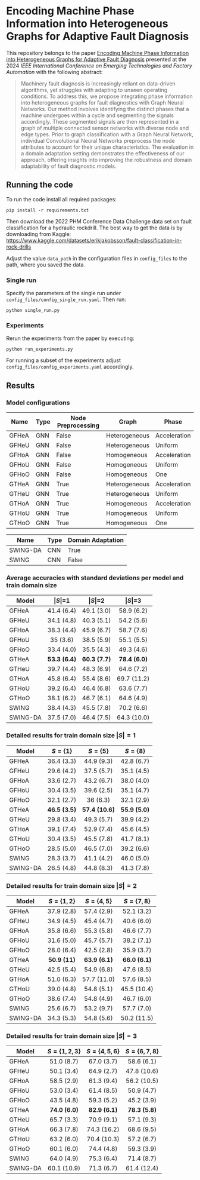 # Encoding Machine Phase Information into Heterogeneous Graphs for Adaptive Fault Diagnosis

This repository belongs to the paper [Encoding Machine Phase Information into Heterogeneous Graphs for Adaptive Fault Diagnosis](https://ieeexplore.ieee.org/abstract/document/10711048) presented at the 2024 *IEEE International Conference on Emerging Technologies and Factory Automation* with the following abstract:

> Machinery fault diagnosis is increasingly reliant on data-driven algorithms, yet struggles with adapting to unseen operating conditions. To address this, we propose integrating phase information into heterogeneous graphs for fault diagnostics with Graph Neural Networks. Our method involves identifying the distinct phases that a machine undergoes within a cycle and segmenting the signals accordingly. These segmented signals are then represented in a graph of multiple connected sensor networks with diverse node and edge types. Prior to graph classification with a Graph Neural Network, individual Convolutional Neural Networks preprocess the node attributes to account for their unique characteristics. The evaluation in a domain adaptation setting demonstrates the effectiveness of our approach, offering insights into improving the robustness and domain adaptability of fault diagnostic models.

## Running the code

To run the code install all required packages:

```
pip install -r requirements.txt
```

Then download  the 2022 PHM Conference Data Challenge data set on fault classification for a hydraulic rockdrill.
The best way to get the data is by downloading from Kaggle: https://www.kaggle.com/datasets/erikjakobsson/fault-classification-in-rock-drills

Adjust the value  ``data_path`` in the configuration files in ``config_files`` to the path, where you saved the data.

### Single run

Specify the parameters of the single run under ``config_files/config_single_run.yaml``. Then run:

```
python single_run.py
```

### Experiments

Rerun the experiments from the paper by executing:

```
python run_experiments.py
```

For running a subset of the experiments adjust ``config_files/config_experiments.yaml`` accordingly.

## Results

### Model configurations

| Name     | Type | Node Preprocessing | Graph         | Phase        |
|----------|------|--------------------|---------------|--------------|
| GFHeA    | GNN  | False              | Heterogeneous | Acceleration |
| GFHeU    | GNN  | False              | Heterogeneous | Uniform      |
| GFHoA    | GNN  | False              | Homogeneous   | Acceleration |
| GFHoU    | GNN  | False              | Homogeneous   | Uniform      |
| GFHoO    | GNN  | False              | Homogeneous   | One          |
| GTHeA    | GNN  | True               | Heterogeneous | Acceleration |
| GTHeU    | GNN  | True               | Heterogeneous | Uniform      |
| GTHoA    | GNN  | True               | Homogeneous   | Acceleration |
| GTHoU    | GNN  | True               | Homogeneous   | Uniform      |
| GTHoO    | GNN  | True               | Homogeneous   | One          |

| Name     | Type | Domain Adaptation  |
|----------|------|--------------------|
| SWING-DA | CNN  | True               |
| SWING    | CNN  | False              |

### Average accuracies with standard deviations per model and train domain size

| Model    |  $\|S\|$=1 |  $\|S\|$=2 |  $\|S\|$=3  |
|----------|:----------:|:----------:|:-----------:|
| GFHeA    | 41.4 (6.4) | 49.1 (3.0) | 58.9 (6.2)  |
| GFHeU    | 34.1 (4.8) | 40.3 (5.1) | 54.2 (5.6)  |
| GFHoA    | 38.3 (4.4) | 45.9 (6.7) | 58.7 (7.6)  |
| GFHoU    | 35 (3.6)   | 38.5 (5.9) | 55.1 (5.5)  |
| GFHoO    | 33.4 (4.0) | 35.5 (4.3) | 49.3 (4.6)  |
| GTHeA    | **53.3 (6.4)** | **60.3 (7.7)** | **78.4 (6.0)**  |
| GTHeU    | 39.7 (4.4) | 48.3 (6.9) | 64.6 (7.2)  |
| GTHoA    | 45.8 (6.4) | 55.4 (8.6) | 69.7 (11.2) |
| GTHoU    | 39.2 (6.4) | 46.4 (6.8) | 63.6 (7.7)  |
| GTHoO    | 38.1 (6.2) | 46.7 (6.1) | 64.6 (4.9)  |
| SWING    | 38.4 (4.3) | 45.5 (7.8) | 70.2 (6.6)  |
| SWING-DA | 37.5 (7.0) | 46.4 (7.5) | 64.3 (10.0) |

### Detailed results for train domain size $|S| = 1$

| Model    |   $S=\lbrace1\rbrace$  |   $S=\lbrace5\rbrace$   |   $S=\lbrace8\rbrace$  |
|----------|:----------:|:-----------:|:----------:|
| GFHeA    | 36.4 (3.3) | 44.9 (9.3)  | 42.8 (6.7) |
| GFHeU    | 29.6 (4.2) | 37.5 (5.7)  | 35.1 (4.5) |
| GFHoA    | 33.6 (2.7) | 43.2 (6.7)  | 38.0 (4.0) |
| GFHoU    | 30.4 (3.5) | 39.6 (2.5)  | 35.1 (4.7) |
| GFHoO    | 32.1 (2.7) | 36 (6.3)    | 32.1 (2.9) |
| GTHeA    | **46.5 (3.5)** | **57.4 (10.6)** | **55.9 (5.0)** |
| GTHeU    | 29.8 (3.4) | 49.3 (5.7)  | 39.9 (4.2) |
| GTHoA    | 39.1 (7.4) | 52.9 (7.4)  | 45.6 (4.5) |
| GTHoU    | 30.4 (3.5) | 45.5 (7.8)  | 41.7 (8.1) |
| GTHoO    | 28.5 (5.0) | 46.5 (7.0)  | 39.2 (6.6) |
| SWING    | 28.3 (3.7) | 41.1 (4.2)  | 46.0 (5.0) |
| SWING-DA | 26.5 (4.8) | 44.8 (8.3)  | 41.3 (7.8) |

### Detailed results for train domain size $|S| = 2$

| Model    | $S=\lbrace1,2\rbrace$ |  $S=\lbrace4,5\rbrace$ |  $S=\lbrace7,8\rbrace$  |
|----------|:----------:|:----------:|:-----------:|
| GFHeA    | 37.9 (2.8) | 57.4 (2.9) | 52.1 (3.2)  |
| GFHeU    | 34.9 (4.5) | 45.4 (4.7) | 40.6 (6.0)  |
| GFHoA    | 35.8 (6.6) | 55.3 (5.8) | 46.6 (7.7)  |
| GFHoU    | 31.6 (5.0) | 45.7 (5.7) | 38.2 (7.1)  |
| GFHoO    | 28.0 (6.4) | 42.5 (2.8) | 35.9 (3.7)  |
| GTHeA    | **50.9 (11)**  | **63.9 (6.1)** | **66.0 (6.1)**  |
| GTHeU    | 42.5 (5.4) | 54.9 (6.8) | 47.6 (8.5)  |
| GTHoA    | 51.0 (6.3) | 57.7 (11.0)| 57.6 (8.5)  |
| GTHoU    | 39.0 (4.8) | 54.8 (5.1) | 45.5 (10.4) |
| GTHoO    | 38.6 (7.4) | 54.8 (4.9) | 46.7 (6.0)  |
| SWING    | 25.6 (6.7) | 53.2 (9.7) | 57.7 (7.0)  |
| SWING-DA | 34.3 (5.3) | 54.8 (5.6) | 50.2 (11.5) |

### Detailed results for train domain size $|S| = 3$

| Model    | $S=\lbrace1,2,3\rbrace$ | $S=\lbrace4,5,6\rbrace$ | $S=\lbrace6,7,8\rbrace$ |
|----------|:-----------:|:-----------:|:-----------:|
| GFHeA    | 51.0 (8.7)  | 67.0 (3.7)  | 58.6 (6.1)  |
| GFHeU    | 50.1 (3.4)  | 64.9 (2.7)  | 47.8 (10.6) |
| GFHoA    | 58.5 (2.9)  | 61.3 (9.4)  | 56.2 (10.5) |
| GFHoU    | 53.0 (3.4)  | 61.4 (8.5)  | 50.9 (4.7)  |
| GFHoO    | 43.5 (4.8)  | 59.3 (5.2)  | 45.2 (3.9)  |
| GTHeA    | **74.0 (6.0)**  | **82.9 (6.1)**  | **78.3 (5.8)**  |
| GTHeU    | 65.7 (3.3)  | 70.9 (9.1)  | 57.1 (9.3)  |
| GTHoA    | 66.3 (7.8)  | 74.3 (16.2) | 68.6 (9.5)  |
| GTHoU    | 63.2 (6.0)  | 70.4 (10.3) | 57.2 (6.7)  |
| GTHoO    | 60.1 (6.0)  | 74.4 (4.8)  | 59.3 (3.9)  |
| SWING    | 64.0 (4.9)  | 75.3 (6.4)  | 71.4 (8.7)  |
| SWING-DA | 60.1 (10.9) | 71.3 (6.7)  | 61.4 (12.4) |
